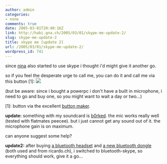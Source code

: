 ```yaml
---
author: admin
categories:
- none
comments: true
date: 2005-03-01T20:40:16Z
link: http://habi.gna.ch/2005/03/01/skype-me-update-2/
slug: skype-me-update-2
title: skype me [update 2]
url: /2005/03/01/skype-me-update-2/
wordpress_id: 741
---
```


since [nina](http://flickr.com/photos/habi/tags/nina/) also started to use skype i thought i'd might give it another go.
  
so if you feel the desperate urge to call me, you can do it and call me via this button [1]: [![](http://habi.gna.ch/blog/buttons/skype.png)](//david.haberthuer) 
  
(but be aware: since i bought a powerpc i don't have a built in microphone, i need to go and buy one, so you might want to wait a day or two...)



[1]: button via the excellent [button maker](http://kalsey.com/tools/buttonmaker/).



**update:** something with my soundcard is [b0rked](http://www.urbandictionary.com/define.php?term=b0rked). the mic works really well (tested with flatmates peecee). but i just cannot get any sound out of it. the microphone gain is on maximum.
  
can anyone suggest some help?



**update2:** after buying [a bluetooth headset](http://www.globetechnology.com/servlet/story/RTGAM.20050303.gtscalamar3/BNStory/TechReviews/) and [a new bluetooth dongle](http://www.dlink.com/products/?pid=34) (both used and from ricardo.ch), i switched to bluetooth-skype, so everything should work, give it a go...

